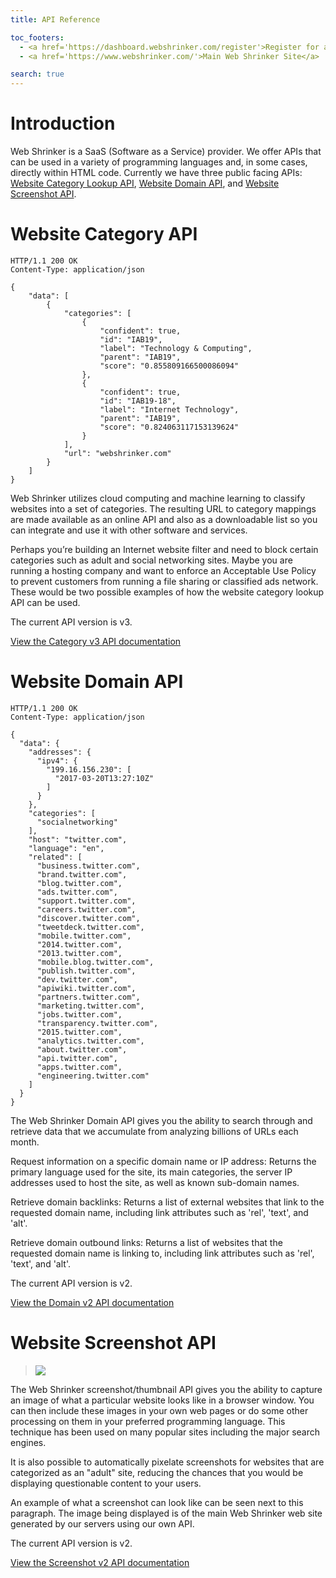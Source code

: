 ```yaml
---
title: API Reference

toc_footers:
  - <a href='https://dashboard.webshrinker.com/register'>Register for a free account</a>
  - <a href='https://www.webshrinker.com/'>Main Web Shrinker Site</a>

search: true
---
```


# Introduction

Web Shrinker is a SaaS (Software as a Service) provider. We offer APIs that can be used in a variety of programming languages and, in some cases, directly within HTML code. Currently we have three public facing APIs: [Website Category Lookup API](https://www.webshrinker.com/website-category-lookup-api/), [Website Domain API](https://www.webshrinker.com/website-domain-api), and [Website Screenshot API](https://www.webshrinker.com/website-screenshot-thumbnail-generator/).

# Website Category API

```http
HTTP/1.1 200 OK
Content-Type: application/json

{
    "data": [
        {
            "categories": [
                {
                    "confident": true,
                    "id": "IAB19",
                    "label": "Technology & Computing",
                    "parent": "IAB19",
                    "score": "0.855809166500086094"
                },
                {
                    "confident": true,
                    "id": "IAB19-18",
                    "label": "Internet Technology",
                    "parent": "IAB19",
                    "score": "0.824063117153139624"
                }
            ],
            "url": "webshrinker.com"
        }
    ]
}
```

Web Shrinker utilizes cloud computing and machine learning to classify websites into a set of categories. The resulting URL to category mappings are made available as an online API and also as a downloadable list so you can integrate and use it with other software and services.

Perhaps you’re building an Internet website filter and need to block certain categories such as adult and social networking sites. Maybe you are running a hosting company and want to enforce an Acceptable Use Policy to prevent customers from running a file sharing or classified ads network. These would be two possible examples of how the website category lookup API can be used.

The current API version is v3.

[View the Category v3 API documentation](/v3/website-category-api.html)

# Website Domain API

```http
HTTP/1.1 200 OK
Content-Type: application/json

{
  "data": {
    "addresses": {
      "ipv4": {
        "199.16.156.230": [
          "2017-03-20T13:27:10Z"
        ]
      }
    },
    "categories": [
      "socialnetworking"
    ],
    "host": "twitter.com",
    "language": "en",
    "related": [
      "business.twitter.com",
      "brand.twitter.com",
      "blog.twitter.com",
      "ads.twitter.com",
      "support.twitter.com",
      "careers.twitter.com",
      "discover.twitter.com",
      "tweetdeck.twitter.com",
      "mobile.twitter.com",
      "2014.twitter.com",
      "2013.twitter.com",
      "mobile.blog.twitter.com",
      "publish.twitter.com",
      "dev.twitter.com",
      "apiwiki.twitter.com",
      "partners.twitter.com",
      "marketing.twitter.com",
      "jobs.twitter.com",
      "transparency.twitter.com",
      "2015.twitter.com",
      "analytics.twitter.com",
      "about.twitter.com",
      "api.twitter.com",
      "apps.twitter.com",
      "engineering.twitter.com"
    ]
  }
}
```

The Web Shrinker Domain API gives you the ability to search through and retrieve data that we accumulate from analyzing billions of URLs each month.

Request information on a specific domain name or IP address: Returns the primary language used for the site, its main categories, the server IP addresses used to host the site, as well as known sub-domain names.

Retrieve domain backlinks: Returns a list of external websites that link to the requested domain name, including link attributes such as 'rel', 'text', and 'alt'.

Retrieve domain outbound links: Returns a list of websites that the requested domain name is linking to, including link attributes such as 'rel', 'text', and 'alt'.

The current API version is v2.

[View the Domain v2 API documentation](/v2/website-domain-api.html)

# Website Screenshot API

> <img src="https://api.webshrinker.com/thumbnails/v2/aHR0cHM6Ly93d3cud2Vic2hyaW5rZXIuY29t?size=large&key=NB6E8ZYEYTo8brr73dmT&hash=3a1c610060246f4d6470311f8a4e9963" />

The Web Shrinker screenshot/thumbnail API gives you the ability to capture an image of what a particular website looks like in a browser window. You can then include these images in your own web pages or do some other processing on them in your preferred programming language. This technique has been used on many popular sites including the major search engines. 

It is also possible to automatically pixelate screenshots for websites that are categorized as an "adult" site, reducing the chances that you would be displaying questionable content to your users.

An example of what a screenshot can look like can be seen next to this paragraph. The image being displayed is of the main Web Shrinker web site generated by our servers using our own API.

The current API version is v2.

[View the Screenshot v2 API documentation](/v2/website-screenshot-api.html)
